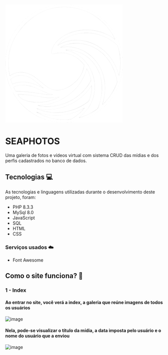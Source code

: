 <!-- <img src="https://github.com/MrSampaio/Seaphotos/blob/master/public/assets/logowhite.png" width="150" height="150"> -->

![logo](https://github.com/MrSampaio/Seaphotos/blob/master/public/assets/logowhite.png)
# SEAPHOTOS

Uma galeria de fotos e vídeos virtual com sistema CRUD das mídias e dos perfis cadastrados no banco de dados.

## Tecnologias 💻

As tecnologias e linguagens utilizadas durante o desenvolvimento deste projeto, foram:

* PHP 8.3.3
* MySql 8.0
* JavaScript
* SQL
* HTML
* CSS

### Serviços usados ☁️

* Font Awesome

## Como o site funciona? 🤔

### 1 - Index
#### Ao entrar no site, você verá a index, a galeria que reúne imagens de todos os usuários

![image](https://github.com/MrSampaio/Seaphotos/assets/118141328/ba308de0-fbd2-4f17-a1a2-5ad215f37954)

#### Nela, pode-se visualizar o título da mídia, a data imposta pelo usuário e o nome do usuário que a enviou
![image](https://github.com/MrSampaio/Seaphotos/assets/118141328/e98bbae5-ab05-4e99-a4ba-57d2a410d140)
















